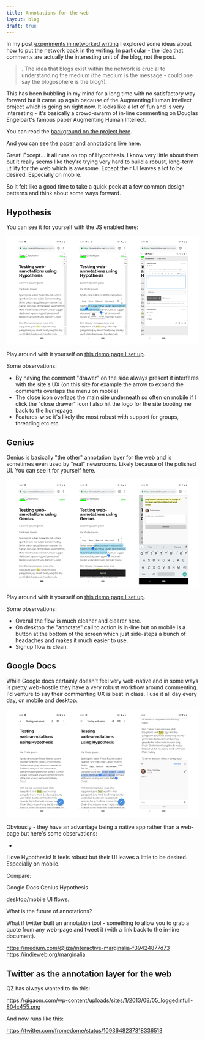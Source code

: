 ```yaml
---
title: Annotations for the web
layout: blog
draft: true
---
```


In my post [experiments in networked writing](https://tomcritchlow.com/2018/01/05/networked-writing/) I explored some ideas about how to put the network back in the writing. In particular - the idea that comments are actually the interesting unit of the blog, not the post.

> . The idea that blogs exist within the network is crucial to understanding the medium (the medium is the message - could one say the blogosphere is the blog?).

This has been bubbling in my mind for a long time with no satisfactory way forward but it came up again because of the Augmenting Human Intellect project which is going on right now. It looks like a lot of fun and is very interesting - it's basically a crowd-swarm of in-line commenting on Douglas Engelbart's famous paper Augmenting Human Intellect.

You can read the [background on the project here](https://cogdogblog.com/2019/02/annotating-the-intent/).

And you can see [the paper and annotations live here](http://dougengelbart.org/content/view/138/000/).

Great! Except... it all runs on top of Hypothesis. I know very little about them but it really seems like they're trying very hard to build a robust, long-term utility for the web which is awesome. Except their UI leaves a lot to be desired. Especially on mobile.

So it felt like a good time to take a quick peek at a few common design patterns and think about some ways forward.

## Hypothesis

You can see it for yourself with the JS enabled here:

![](/images/hypothesis-annotations.png)

Play around with it yourself on [this demo page I set up](/annotations-hypothesis/).

Some observations:
- By having the comment "drawer" on the side always present it interferes with the site's UX (on this site for example the arrow to expand the comments overlaps the menu on mobile)
- The close icon overlaps the main site underneath so often on mobile if I click the "close drawer" icon I also hit the logo for the site booting me back to the homepage.
- Features-wise it's likely the most robust with support for groups, threading etc etc.


## Genius

Genius is basically "the other" annotation layer for the web and is sometimes even used by "real" newsrooms. Likely because of the polished UI. You can see it for yourself here.

![](/images/genius-annotations.png)

Play around with it yourself on [this demo page I set  up](/annotations-genius/).

Some observations:

- Overall the flow is much cleaner and clearer here.
- On desktop the "annotate" call to action is in-line but on mobile is a button at the bottom of the screen which just side-steps a bunch of headaches and makes it much easier to use.
- Signup flow is clean.

## Google Docs

While Google docs certainly doesn't feel very web-native and in some ways is pretty web-hostile they have a very robust workflow around commenting. I'd venture to say their commenting UX is best in class. I use it all day every day, on mobile and desktop.

![](/images/gdocs-annotations.png)

Obviously - they have an advantage being a native app rather than a web-page but here's some observations:

- 

I love Hypothesis! It feels robust but their UI leaves a little to be desired. Especially on mobile.

Compare:

Google Docs
Genius
Hypothesis


desktop/mobile UI flows.

What is the future of annotations?

What if twitter built an annotation tool - something to allow you to grab a quote from any web-page and tweet it (with a link back to the in-line document).

https://medium.com/@liza/interactive-marginalia-f39424877d73
https://indieweb.org/marginalia

## Twitter as the annotation layer for the web

QZ has always wanted to do this:

https://gigaom.com/wp-content/uploads/sites/1/2013/08/05_loggedinfull-804x455.png

And now runs like this:

https://twitter.com/fromedome/status/1093648237318336513
